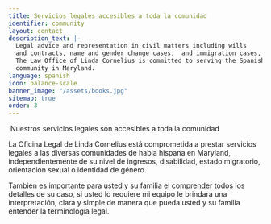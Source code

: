 ```yaml
---
title: Servicios legales accesibles a toda la comunidad
identifier: community
layout: contact
description_text: |-
  Legal advice and representation in civil matters including wills
  and contracts, name and gender change cases,  and immigration cases, including asylum.
  The Law Office of Linda Cornelius is committed to serving the Spanish speaking LGBTQ
  community in Maryland.
language: spanish
icon: balance-scale
banner_image: "/assets/books.jpg"
sitemap: true
order: 3
---
```


&nbsp;Nuestros servicios legales son accesibles a toda la comunidad

La Oficina Legal de Linda Cornelius est&aacute; comprometida a prestar servicios legales a las diversas comunidades de habla hispana en Maryland, independientemente de su nivel de ingresos, disabilidad, estado migratorio, orientaci&oacute;n sexual o identidad de g&eacute;nero.

Tambi&eacute;n es importante para usted y su familia el comprender todos los detalles de su caso, si usted lo requiere mi equipo le brindara una interpretaci&oacute;n, clara y simple de manera que pueda usted y su familia entender la terminolog&iacute;a legal.